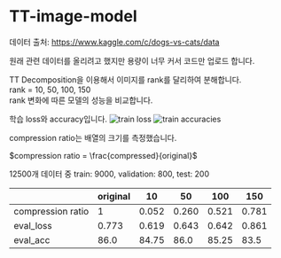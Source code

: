 # TT-image-model

데이터 출처: <https://www.kaggle.com/c/dogs-vs-cats/data>  

원래 관련 데이터를 올리려고 했지만 용량이 너무 커서 코드만 업로드 합니다.

TT Decomposition을 이용해서 이미지를 rank를 달리하여 분해합니다.  
rank = 10, 50, 100, 150  
rank 변화에 따른 모델의 성능을 비교합니다.  

학습 loss와 accuracy입니다.
![train loss](https://github.com/dontempty/TT-image-model/assets/155451345/95a9c8ed-6d85-4de0-a62c-440bf53f62e7)
![train accuracies](https://github.com/dontempty/TT-image-model/assets/155451345/88b01db4-9d35-43b3-a007-4c8c91e2fa29)  

compression ratio는 배열의 크기를 측정했습니다.  

$compression ratio = \frac{compressed}{original}$

12500개 데이터 중 train: 9000, validation: 800, test: 200

|   |original |10|50|100|150|
|---|---------|---|---|---|---|
|compression ratio|1|0.052|0.260|0.521|0.781|
|eval_loss|0.773|0.619|0.643|0.642|0.861|
|eval_acc|86.0|84.75|86.0|85.25|83.5|

